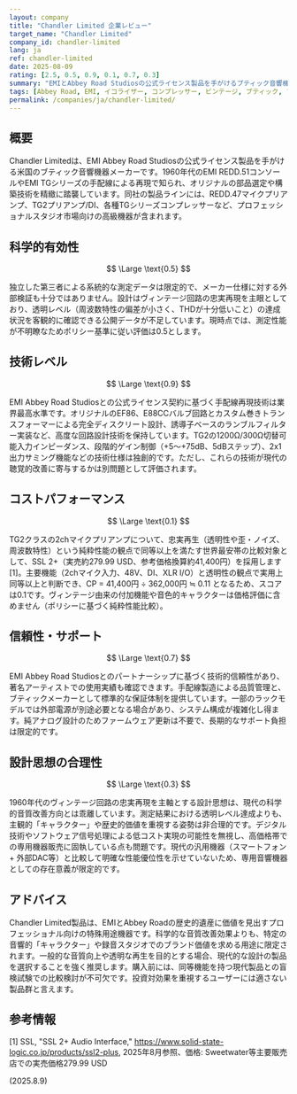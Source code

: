 ```yaml
---
layout: company
title: "Chandler Limited 企業レビュー"
target_name: "Chandler Limited"
company_id: chandler-limited
lang: ja
ref: chandler-limited
date: 2025-08-09
rating: [2.5, 0.5, 0.9, 0.1, 0.7, 0.3]
summary: "EMIとAbbey Road Studiosの公式ライセンス製品を手がけるブティック音響機器メーカー。ヴィンテージ回路の忠実な再現に特化しているが、現代的な測定基準では限定的な性能向上を示している"
tags: [Abbey Road, EMI, イコライザー, コンプレッサー, ビンテージ, ブティック, プリアンプ]
permalink: /companies/ja/chandler-limited/
---
```

## 概要

Chandler Limitedは、EMI Abbey Road Studiosの公式ライセンス製品を手がける米国のブティック音響機器メーカーです。1960年代のEMI REDD.51コンソールやEMI TGシリーズの手配線による再現で知られ、オリジナルの部品選定や構築技術を精緻に踏襲しています。同社の製品ラインには、REDD.47マイクプリアンプ、TG2プリアンプ/DI、各種TGシリーズコンプレッサーなど、プロフェッショナルスタジオ市場向けの高級機器が含まれます。

## 科学的有効性

$$ \Large \text{0.5} $$

独立した第三者による系統的な測定データは限定的で、メーカー仕様に対する外部検証も十分ではありません。設計はヴィンテージ回路の忠実再現を主眼としており、透明レベル（周波数特性の偏差が小さく、THDが十分低いこと）の達成状況を客観的に確認できる公開データが不足しています。現時点では、測定性能が不明瞭なためポリシー基準に従い評価は0.5とします。

## 技術レベル

$$ \Large \text{0.9} $$

EMI Abbey Road Studiosとの公式ライセンス契約に基づく手配線再現技術は業界最高水準です。オリジナルのEF86、E88CCバルブ回路とカスタム巻きトランスフォーマーによる完全ディスクリート設計、誘導子ベースのランブルフィルター実装など、高度な回路設計技術を保持しています。TG2の1200Ω/300Ω切替可能入力インピーダンス、段階的ゲイン制御（+5〜+75dB、5dBステップ）、2x1出力サミング機能などの技術仕様は独創的です。ただし、これらの技術が現代の聴覚的改善に寄与するかは別問題として評価されます。

## コストパフォーマンス

$$ \Large \text{0.1} $$

TG2クラスの2chマイクプリアンプについて、忠実再生（透明性や歪・ノイズ、周波数特性）という純粋性能の観点で同等以上を満たす世界最安帯の比較対象として、SSL 2+（実売約279.99 USD、参考価格換算約41,400円）を採用します [1]。主要機能（2chマイク入力、48V、DI、XLR I/O）と透明性の観点で実用上同等以上と判断でき、CP = 41,400円 ÷ 362,000円 ≒ 0.11 となるため、スコアは0.1です。ヴィンテージ由来の付加機能や音色的キャラクターは価格評価に含めません（ポリシーに基づく純粋性能比較）。

## 信頼性・サポート

$$ \Large \text{0.7} $$

EMI Abbey Road Studiosとのパートナーシップに基づく技術的信頼性があり、著名アーティストでの使用実績も確認できます。手配線製造による品質管理と、ブティックメーカーとして標準的な保証体制を提供しています。一部のラックモデルでは外部電源が別途必要となる場合があり、システム構成が複雑化し得ます。純アナログ設計のためファームウェア更新は不要で、長期的なサポート負担は限定的です。

## 設計思想の合理性

$$ \Large \text{0.3} $$

1960年代のヴィンテージ回路の忠実再現を主軸とする設計思想は、現代の科学的音質改善方向とは乖離しています。測定結果における透明レベル達成よりも、主観的「キャラクター」や歴史的価値を重視する姿勢は非合理的です。デジタル技術やソフトウェア信号処理による低コスト実現の可能性を無視し、高価格帯での専用機器販売に固執している点も問題です。現代の汎用機器（スマートフォン + 外部DAC等）と比較して明確な性能優位性を示せていないため、専用音響機器としての存在意義が限定的です。

## アドバイス

Chandler Limited製品は、EMIとAbbey Roadの歴史的遺産に価値を見出すプロフェッショナル向けの特殊用途機器です。科学的な音質改善効果よりも、特定の音響的「キャラクター」や録音スタジオでのブランド価値を求める用途に限定されます。一般的な音質向上や透明な再生を目的とする場合、現代的な設計の製品を選択することを強く推奨します。購入前には、同等機能を持つ現代製品との盲検試験での比較検討が不可欠です。投資対効果を重視するユーザーには適さない製品群と言えます。

## 参考情報

[1] SSL, "SSL 2+ Audio Interface," https://www.solid-state-logic.co.jp/products/ssl2-plus, 2025年8月参照、価格: Sweetwater等主要販売店での実売価格279.99 USD

(2025.8.9)